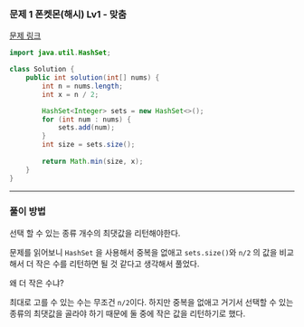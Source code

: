 ### 문제 1 폰켓몬(해시) Lv1 - 맞춤

[문제 링크](https://school.programmers.co.kr/learn/courses/30/lessons/1845)

```java
import java.util.HashSet;

class Solution {
    public int solution(int[] nums) {
        int n = nums.length;
        int x = n / 2;

        HashSet<Integer> sets = new HashSet<>();
        for (int num : nums) {
            sets.add(num);
        }
        int size = sets.size();
        
        return Math.min(size, x);
    }
}
```

---

### 풀이 방법

선택 할 수 있는 종류 개수의 최댓값을 리턴해야한다.

문제를 읽어보니 `HashSet` 을 사용해서 중복을 없애고 `sets.size()`와 `n/2` 의 값을 비교해서 더 작은 수를 리턴하면 될 것 같다고 생각해서 풀었다.

왜 더 작은 수냐? 

최대로 고를 수 있는 수는 무조건 `n/2`이다. 하지만 중복을 없애고 거기서 선택할 수 있는 종류의 최댓값을 골라야 하기 때문에 둘 중에 작은 값을 리턴하기로 했다.
